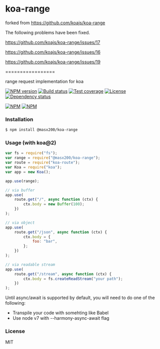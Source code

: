 # koa-range

forked from https://github.com/koajs/koa-range

The following problems have been fixed.

https://github.com/koajs/koa-range/issues/17

https://github.com/koajs/koa-range/issues/16

https://github.com/koajs/koa-range/issues/19

=================

range request implementation for koa

[![NPM version][npm-img]][npm-url]
[![Build status][travis-img]][travis-url]
[![Test coverage][coveralls-img]][coveralls-url]
[![License][license-img]][license-url]
[![Dependency status][david-img]][david-url]

[![NPM](https://nodei.co/npm/koa-range.png?stars&downloads)](https://nodei.co/npm/koa-range/)
[![NPM](https://nodei.co/npm-dl/koa-range.png)](https://nodei.co/npm/koa-range/)

### Installation

```sh
$ npm install @masx200/koa-range
```

### Usage (with koa@2)

```js
var fs = require("fs");
var range = require("@masx200/koa-range");
var route = require("koa-route");
var Koa = require("koa");
var app = new Koa();

app.use(range);

// via buffer
app.use(
    route.get("/", async function (ctx) {
        ctx.body = new Buffer(100);
    })
);

// via object
app.use(
    route.get("/json", async function (ctx) {
        ctx.body = {
            foo: "bar",
        };
    })
);

// via readable stream
app.use(
    route.get("/stream", async function (ctx) {
        ctx.body = fs.createReadStream("your path");
    })
);
```

Until async/await is supported by default, you will need to do one of the following:

-   Transpile your code with somehting like Babel
-   Use node v7 with --harmony-async-await flag

### License

MIT

[npm-img]: https://img.shields.io/npm/v/koa-range.svg?style=flat-square
[npm-url]: https://npmjs.org/package/koa-range
[travis-img]: https://img.shields.io/travis/koajs/koa-range.svg?style=flat-square
[travis-url]: https://travis-ci.org/koajs/koa-range
[coveralls-img]: https://img.shields.io/coveralls/koajs/koa-range.svg?style=flat-square
[coveralls-url]: https://coveralls.io/r/koajs/koa-range?branch=master
[license-img]: https://img.shields.io/badge/license-MIT-green.svg?style=flat-square
[license-url]: https://opensource.org/licenses/MIT
[david-img]: https://img.shields.io/david/koajs/koa-range.svg?style=flat-square
[david-url]: https://david-dm.org/koajs/koa-range

